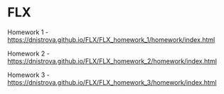 # FLX
Homework 1 - https://dnistrova.github.io/FLX/FLX_homework_1/homework/index.html

Homework 2 - https://dnistrova.github.io/FLX/FLX_homework_2/homework/index.html

Homework 3 - https://dnistrova.github.io/FLX/FLX_homework_3/homework/index.html
